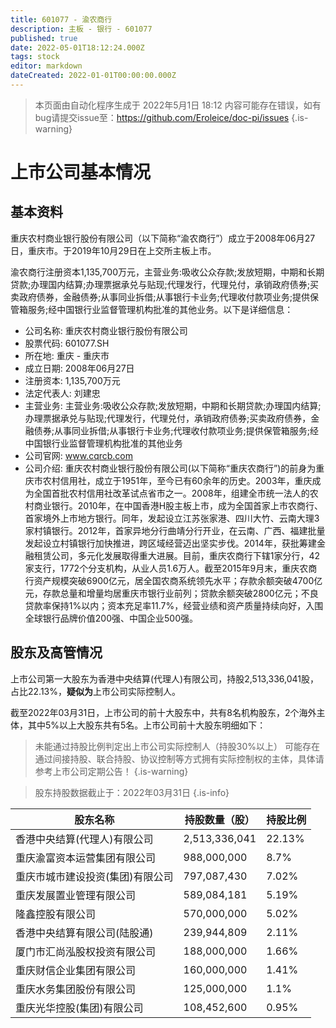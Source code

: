 ```yaml
---
title: 601077 - 渝农商行
description: 主板 - 银行 - 601077
published: true
date: 2022-05-01T18:12:24.000Z
tags: stock
editor: markdown
dateCreated: 2022-01-01T00:00:00.000Z
---
```


> 本页面由自动化程序生成于 2022年5月1日 18:12
> 内容可能存在错误，如有bug请提交issue至：https://github.com/Eroleice/doc-pi/issues
{.is-warning}

# 上市公司基本情况

## 基本资料

重庆农村商业银行股份有限公司（以下简称“渝农商行”）成立于2008年06月27日，重庆市。于2019年10月29日在上交所主板上市。

渝农商行注册资本1,135,700万元，主营业务:吸收公众存款;发放短期，中期和长期贷款;办理国内结算;办理票据承兑与贴现;代理发行，代理兑付，承销政府债券;买卖政府债券，金融债券;从事同业拆借;从事银行卡业务;代理收付款项业务;提供保管箱服务;经中国银行业监督管理机构批准的其他业务。以下是详细信息：

- 公司名称: 重庆农村商业银行股份有限公司
- 股票代码: 601077.SH
- 所在地: 重庆 - 重庆市
- 成立日期: 2008年06月27日
- 注册资本: 1,135,700万元
- 法定代表人: 刘建忠
- 主营业务: 主营业务:吸收公众存款;发放短期，中期和长期贷款;办理国内结算;办理票据承兑与贴现;代理发行，代理兑付，承销政府债券;买卖政府债券，金融债券;从事同业拆借;从事银行卡业务;代理收付款项业务;提供保管箱服务;经中国银行业监督管理机构批准的其他业务
- 公司官网: www.cqrcb.com
- 公司介绍: 重庆农村商业银行股份有限公司(以下简称“重庆农商行”)的前身为重庆市农村信用社，成立于1951年，至今已有60余年的历史。2003年，重庆成为全国首批农村信用社改革试点省市之一。2008年，组建全市统一法人的农村商业银行。2010年，在中国香港H股主板上市，成为全国首家上市农商行、首家境外上市地方银行。同年，发起设立江苏张家港、四川大竹、云南大理3家村镇银行。2012年，首家异地分行曲靖分行开业，在云南、广西、福建批量发起设立村镇银行加快推进，跨区域经营迈出坚实步伐。2014年，获批筹建金融租赁公司，多元化发展取得重大进展。目前，重庆农商行下辖1家分行，42家支行，1772个分支机构，从业人员1.6万人。截至2015年9月末，重庆农商行资产规模突破6900亿元，居全国农商系统领先水平；存款余额突破4700亿元，存款总量和增量均居重庆市银行业前列；贷款余额突破2800亿元；不良贷款率保持1%以内；资本充足率11.7%，经营业绩和资产质量持续向好，入围全球银行品牌价值200强、中国企业500强。


## 股东及高管情况

上市公司第一大股东为香港中央结算(代理人)有限公司，持股2,513,336,041股，占比22.13%，**疑似为**上市公司实际控制人。

截至2022年03月31日，上市公司的前十大股东中，共有8名机构股东，2个海外主体，其中5%以上大股东共有5名。上市公司前十大股东明细如下：

> 未能通过持股比例判定出上市公司实际控制人（持股30%以上）
> 可能存在通过间接持股、联合持股、协议控制等方式拥有实际控制权的主体，具体请参考上市公司定期公告！
{.is-warning}

> 股东持股数据截止于：2022年03月31日
{.is-info}

| 股东名称 | 持股数量（股） | 持股比例 |
| --- | --- | --- |
| 香港中央结算(代理人)有限公司 | 2,513,336,041 | 22.13% |
| 重庆渝富资本运营集团有限公司 | 988,000,000 | 8.7% |
| 重庆市城市建设投资(集团)有限公司 | 797,087,430 | 7.02% |
| 重庆发展置业管理有限公司 | 589,084,181 | 5.19% |
| 隆鑫控股有限公司 | 570,000,000 | 5.02% |
| 香港中央结算有限公司(陆股通) | 239,944,809 | 2.11% |
| 厦门市汇尚泓股权投资有限公司 | 188,000,000 | 1.66% |
| 重庆财信企业集团有限公司 | 160,000,000 | 1.41% |
| 重庆水务集团股份有限公司 | 125,000,000 | 1.1% |
| 重庆光华控股(集团)有限公司 | 108,452,600 | 0.95% |




